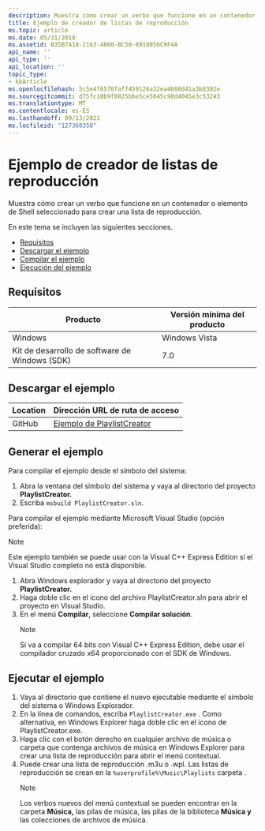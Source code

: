 ```yaml
---
description: Muestra cómo crear un verbo que funcione en un contenedor o elemento de Shell seleccionado para crear una lista de reproducción.
title: Ejemplo de creador de listas de reproducción
ms.topic: article
ms.date: 05/31/2018
ms.assetid: B35B7A18-2163-4860-BC50-8918056C9F4A
api_name: ''
api_type: ''
api_location: ''
topic_type:
- kbArticle
ms.openlocfilehash: 5c5e4f6570faff459126a32ea4680d41a3b8302e
ms.sourcegitcommit: d75fc10b9f0825bbe5ce5045c90d4045e3c53243
ms.translationtype: MT
ms.contentlocale: es-ES
ms.lasthandoff: 09/13/2021
ms.locfileid: "127360358"
---
```

# <a name="playlist-creator-sample"></a>Ejemplo de creador de listas de reproducción

Muestra cómo crear un verbo que funcione en un contenedor o elemento de Shell seleccionado para crear una lista de reproducción.

En este tema se incluyen las siguientes secciones.

-   [Requisitos](#requirements)
-   [Descargar el ejemplo](#downloading-the-sample)
-   [Compilar el ejemplo](#building-the-sample)
-   [Ejecución del ejemplo](#running-the-sample)

## <a name="requirements"></a>Requisitos



| Producto                                | Versión mínima del producto |
|----------------------------------------|-------------------------|
| Windows                                | Windows Vista           |
| Kit de desarrollo de software de Windows (SDK) | 7.0                     |



 

## <a name="downloading-the-sample"></a>Descargar el ejemplo

| Location      | Dirección URL de ruta de acceso                                                                                             |
|---------------|------------------------------------------------------------------------------------------------------|
| GitHub  | [Ejemplo de PlaylistCreator](https://github.com/microsoft/Windows-classic-samples/tree/master/Samples/Win7Samples/winui/shell/appshellintegration/PlaylistCreator) |

## <a name="building-the-sample"></a>Generar el ejemplo

Para compilar el ejemplo desde el símbolo del sistema:

1.  Abra la ventana del símbolo del sistema y vaya al directorio del proyecto **PlaylistCreator.**
2.  Escriba `msbuild PlaylistCreator.sln`.

Para compilar el ejemplo mediante Microsoft Visual Studio (opción preferida):

> [!Note]  
> Este ejemplo también se puede usar con la Visual C++ Express Edition si el Visual Studio completo no está disponible.

 

1.  Abra Windows explorador y vaya al directorio del proyecto **PlaylistCreator.**
2.  Haga doble clic en el icono del archivo PlaylistCreator.sln para abrir el proyecto en Visual Studio.
3.  En el menú **Compilar**, seleccione **Compilar solución**.
    > [!Note]  
    > Si va a compilar 64 bits con Visual C++ Express Edition, debe usar el compilador cruzado x64 proporcionado con el SDK de Windows.

     

## <a name="running-the-sample"></a>Ejecutar el ejemplo

1.  Vaya al directorio que contiene el nuevo ejecutable mediante el símbolo del sistema o Windows Explorador.
2.  En la línea de comandos, escriba `PlaylistCreator.exe` . Como alternativa, en Windows Explorer haga doble clic en el icono de PlaylistCreator.exe.
3.  Haga clic con el botón derecho en cualquier archivo de música o carpeta que contenga archivos de música en Windows Explorer para crear una lista de reproducción para abrir el menú contextual.
4.  Puede crear una lista de reproducción .m3u o .wpl. Las listas de reproducción se crean en la `%userprofile%\Music\Playlists` carpeta .
    > [!Note]  
    > Los verbos nuevos del menú contextual se pueden encontrar en la carpeta **Música,** las pilas de música, las pilas de la biblioteca **Música y** las colecciones de archivos de música.

     

 

 



